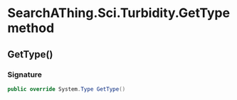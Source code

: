 # SearchAThing.Sci.Turbidity.GetType method
## GetType()
### Signature
```csharp
public override System.Type GetType()
```
